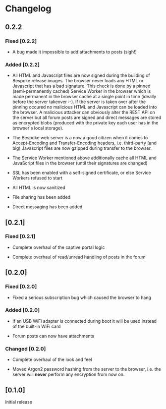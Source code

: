 # Changelog

## 0.2.2

### Fixed [0.2.2]

- A bug made it impossible to add attachments to posts (sigh!)

### Added [0.2.2]

- All HTML and Javascript files are now signed during the building of Bespoke
  release images. The browser never loads any HTML or Javascript that has a bad
  signature. This check is done by a pinned (semi-permanently cached) Service
  Worker in the browser which is made permanent in the browser cache at a single
  point in time (ideally before the server takeover :-). If the server is taken
  over after the pinning occured no malicious HTML and Javascript can be loaded
  into the browser. A malicious attacker can obviously alter the REST API on the
  server but all forum posts are signed and direct messages are stored as
  encrypted blobs (produced with the private key each user has in the browser's
  local storage).

- The Bespoke web server is a now a good citizen when it comes to
  Accept-Encoding and Transfer-Encoding headers, i.e. third-party (and big)
  Javascript files are now gzipped during transfer to the browser.

- The Service Worker mentioned above additionally cache all HTML and JavaScript
  files in the browser (until their signatures are changed)

- SSL has been enabled with a self-signed certificate, or else Service Workers
  refused to start

- All HTML is now sanitized

- File sharing has been added

- Direct messaging has been added

## [0.2.1]

### Fixed [0.2.1]

- Complete overhaul of the captive portal logic

- Complete overhaul of read/unread handling of posts in the forum

## [0.2.0]

### Fixed [0.2.0]

- Fixed a serious subscription bug which caused the browser to hang

### Added [0.2.0]

- If an USB WiFi adapter is connected during boot it will be used
  instead of the built-in WiFi card

- Forum posts can now have attachments

### Changed [0.2.0]

- Complete overhaul of the look and feel

- Moved Argon2 password hashing from the server to the browser,
  i.e. the server will **never** perform any encryption from now on.

## [0.1.0]

Initial release
